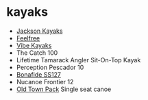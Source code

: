 # kayaks
- [Jackson Kayaks](https://jacksonkayak.com/blog/kayak/bite/)
- [Feelfree](https://feelfreeus.com/kayaks/fishing-kayaks/lure-11-5/)
- [Vibe Kayaks](https://vibekayaks.com/collections/kayaks)
- The Catch 100
- Lifetime Tamarack Angler Sit-On-Top Kayak
- Perception Pescador 10
- [Bonafide SS127](https://bonafidekayaks.com/product/kayaks/ss127/)
- Nucanoe Frontier 12
- [Old Town Pack](http://canoeing.com/product/old-town-pack/) Single seat canoe

